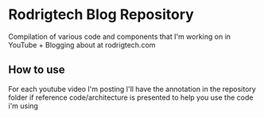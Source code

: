 # Rodrigtech Blog Repository
Compilation of various code and components that I'm working on in YouTube + Blogging about at rodrigtech.com

## How to use ##
For each youtube video I'm posting I'll have the annotation in the repository folder if reference code/architecture is presented to help you use the code i'm using


